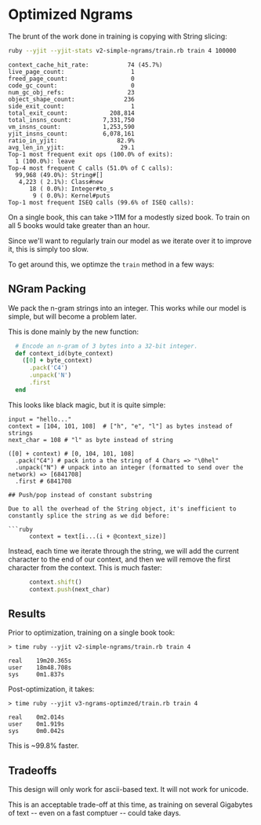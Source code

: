 # Optimized Ngrams

The brunt of the work done in training is copying with String slicing:

```bash
ruby --yjit --yjit-stats v2-simple-ngrams/train.rb train 4 100000
```

```
context_cache_hit_rate:           74 (45.7%)
live_page_count:                   1
freed_page_count:                  0
code_gc_count:                     0
num_gc_obj_refs:                  23
object_shape_count:              236
side_exit_count:                   1
total_exit_count:            208,814
total_insns_count:         7,331,750
vm_insns_count:            1,253,590
yjit_insns_count:          6,078,161
ratio_in_yjit:                 82.9%
avg_len_in_yjit:                29.1
Top-1 most frequent exit ops (100.0% of exits):
  1 (100.0%): leave
Top-4 most frequent C calls (51.0% of C calls):
  99,968 (49.0%): String#[]
   4,223 ( 2.1%): Class#new
      18 ( 0.0%): Integer#to_s
       9 ( 0.0%): Kernel#puts
Top-1 most frequent ISEQ calls (99.6% of ISEQ calls):
```

On a single book, this can take >11M for a modestly sized book. To train on all 5 books would take greater than an hour.

Since we'll want to regularly train our model as we iterate over it to improve it, this is simply too slow.

To get around this, we optimze the `train` method in a few ways:

## NGram Packing

We pack the n-gram strings into an integer. This works while our model is simple, but will become a problem later.

This is done mainly by the new function:

```ruby
  # Encode an n-gram of 3 bytes into a 32-bit integer.
  def context_id(byte_context)
    ([0] + byte_context)
      .pack('C4')
      .unpack('N')
      .first
  end
```

This looks like black magic, but it is quite simple:

```
input = "hello..."
context = [104, 101, 108]  # ["h", "e", "l"] as bytes instead of strings
next_char = 108 # "l" as byte instead of string

([0] + context) # [0, 104, 101, 108]
  .pack("C4") # pack into a the string of 4 Chars => "\0hel"
  .unpack("N") # unpack into an integer (formatted to send over the network) => [6841708]
  .first # 6841708

## Push/pop instead of constant substring

Due to all the overhead of the String object, it's inefficient to constantly splice the string as we did before:

```ruby
      context = text[i...(i + @context_size)]
```

Instead, each time we iterate through the string, we will add the current character to the end of our context, and then we will remove the first character from the context. This is much faster:

```ruby
      context.shift()
      context.push(next_char) 
```

## Results

Prior to optimization, training on a single book took:

```
> time ruby --yjit v2-simple-ngrams/train.rb train 4 

real    19m20.365s
user    18m48.708s
sys     0m1.837s
```

Post-optimization, it takes:

```
> time ruby --yjit v3-ngrams-optimzed/train.rb train 4

real    0m2.014s
user    0m1.919s
sys     0m0.042s
```

This is ~99.8% faster.

## Tradeoffs

This design will only work for ascii-based text. It will not work for unicode.

This is an acceptable trade-off at this time, as training on several Gigabytes of text -- even on a fast comptuer -- could take days.

